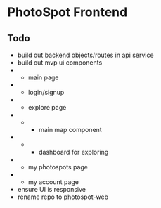 # PhotoSpot Frontend
## Todo
* build out backend objects/routes in api service
* build out mvp ui components
* * main page
* * login/signup
* * explore page
* * * main map component
* * * dashboard for exploring
* * my photospots page
* * my account page 
* ensure UI is responsive
* rename repo to photospot-web